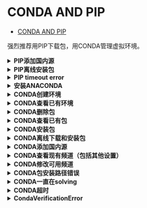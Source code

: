 # CONDA AND PIP

- [CONDA AND PIP](#conda-and-pip)

强烈推荐用PIP下载包，用CONDA管理虚拟环境。

<details>
<summary><b>PIP添加国内源</b></summary>

[[参考]](https://mirrors.tuna.tsinghua.edu.cn/help/pypi/)

（并设为默认）

```bash
pip install pip -U
pip config set global.index-url https://pypi.tuna.tsinghua.edu.cn/simple
```

</details>

<details>
<summary><b>PIP离线安装包</b></summary>

- 先试试直接`pip install`，记住名称和大小。
- 在`PyPI`搜索对应版本。
- 下载，直接`pip install /path/to/pkg.whl`

</details>

<details>
<summary><b>PIP timeout error</b></summary>

```bash
pip install --default-timeout=100 xxx -i https://mirrors.tuna.tsinghua.edu.cn/pypi/web/simple/
```

另：创建或修改`~/.pip/pip.conf`，内容如下：

```txt
[global]
index-url = https://pypi.tuna.tsinghua.edu.cn/simple
[install]
trusted-host=mirrors.aliyun.com
```

</details>

<details>
<summary><b>安装ANACONDA</b></summary>

> 查看最新链接

[[官网]](https://repo.anaconda.com/archive/)

可在服务器`wget`下载。

> 安装

- 空格跳过协议，一切回车默认。
- 若刚刚没选yes激活，手动激活：`conda init bash`，重启terminal。

建议添加国内源。见后。

</details>

<details>
<summary><b>CONDA创建环境</b></summary>

```bash
conda create -n env_name python=3.6  # 最基本操作
conda create -n venv pip python=3.7  # 可同时装好多个包
```

注意！！！！最好指定python，否则默认可能装成python2，后面的安装都是有问题的。

</details>

<details>
<summary><b>CONDA查看已有环境</b></summary>

```bash
conda env list
```

</details>

<details>
<summary><b>CONDA删除包</b></summary>

```bash
conda env remove -n env_name
```

</details>

<details>
<summary><b>CONDA查看已有包</b></summary>

```bash
conda list
```

</details>

<details>
<summary><b>CONDA安装包</b></summary>

```bash
conda install pkg_name -y  # 默认yes。注意要先进入环境
```

</details>

<details>
<summary><b>CONDA离线下载和安装包</b></summary>

- 在[[官网]](https://anaconda.org/anaconda/repo)搜包。
- 下载。
- 安装：`conda install --use-local path/to/xxx.tar.bz2`

</details>

<details>
<summary><b>CONDA添加国内源</b></summary>

```bash
conda config --add channels https://mirrors.tuna.tsinghua.edu.cn/anaconda/pkgs/free/
conda config --add channels https://mirrors.tuna.tsinghua.edu.cn/anaconda/cloud/conda-forge
conda config --add channels https://mirrors.tuna.tsinghua.edu.cn/anaconda/cloud/msys2/
```

</details>

<details>
<summary><b>CONDA查看现有频道（包括其他设置）</b></summary>

```bash
conda config --show
```

</details>

<details>
<summary><b>CONDA修改可用频道</b></summary>

```bash
vim ~/.condarc
```

</details>

<details>
<summary><b>CONDA包安装路径错误</b></summary>

记得`python -m xxx`

</details>

<details>
<summary><b>CONDA一直在solving</b></summary>

删除除`defaults`外所有channels。

</details>

<details>
<summary><b>CONDA超时</b></summary>

- 重新登陆校园网。
- 删除`defaults`，并把`https`都改为`http`。

</details>

<details>
<summary><b>CondaVerificationError</b></summary>

```bash
conda clean --all
```

</details>
